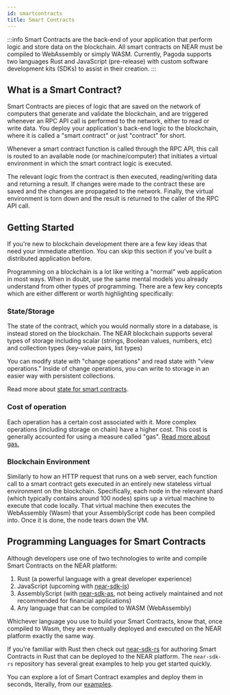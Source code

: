 ```yaml
---
id: smartcontracts
title: Smart Contracts
---
```


:::info
Smart Contracts are the back-end of your application that perform logic and store data on the blockchain. All smart contracts on NEAR must be compiled to WebAssembly or simply WASM. Currently, Pagoda supports two languages Rust and JavaScript (pre-release) with custom software development kits (SDKs) to assist in their creation.
:::

## What is a Smart Contract?

Smart Contracts are pieces of logic that are saved on the network of computers that generate and validate the blockchain, and are triggered whenever an RPC API call is performed to the network, either to read or write data. You deploy your application's back-end logic to the blockchain, where it is called a "smart contract" or just "contract" for short. 

Whenever a smart contract function is called through the RPC API, this call is routed to an available node (or machine/computer) that initiates a virtual environment in which the smart contract logic is executed. 

The relevant logic from the contract is then executed, reading/writing data and returning a result. If changes were made to the contract these are saved and the changes are propagated to the network. Finally, the virtual environment is torn down and the result is returned to the caller of the RPC API call.

## Getting Started

If you're new to blockchain development there are a few key ideas that need your immediate attention. You can skip this section if you've built a distributed application before.

Programming on a blockchain is a lot like writing a "normal" web application in most ways. When in doubt, use the same mental models you already understand from other types of programming. There are a few key concepts which are either different or worth highlighting specifically:

### State/Storage

The state of the contract, which you would normally store in a database, is instead stored on the blockchain. The NEAR blockchain supports several types of storage including scalar (strings, Boolean values, numbers, etc) and collection types (key-value pairs, list types)

You can modify state with "change operations" and read state with "view operations." Inside of change operations, you can write to storage in an easier way with persistent collections.

Read more about [state for smart contracts](./state.md).

### Cost of operation

Each operation has a certain cost associated with it. More complex operations (including storage on chain) have a higher cost. This cost is generally accounted for using a measure called "gas". [Read more about gas.](../transactions/gas.md)

### Blockchain Environment

Similarly to how an HTTP request that runs on a web server, each function call to a smart contract gets executed in an entirely new stateless virtual environment on the blockchain. Specifically, each node in the relevant shard (which typically contains around 100 nodes) spins up a virtual machine to execute that code locally. That virtual machine then executes the WebAssembly (Wasm) that your AssemblyScript code has been compiled into. Once it is done, the node tears down the VM.

## Programming Languages for Smart Contracts

Although developers use one of two technologies to write and compile Smart Contracts on the NEAR platform:

1. Rust (a powerful language with a great developer experience)
2. JavaScript (upcoming with [near-sdk-js](https://github.com/near/near-sdk-js))
3. AssemblyScript (with [near-sdk-as](https://github.com/near/near-sdk-as), not being actively maintained and not recommended for financial applications)
4. Any language that can be compiled to WASM (WebAssembly)

Whichever language you use to build your Smart Contracts, know that, once compiled to Wasm, they are eventually deployed and executed on the NEAR platform exactly the same way.

If you're familiar with Rust then check out [near-sdk-rs](https://github.com/near/near-sdk-rs) for authoring Smart Contracts in Rust that can be deployed to the NEAR platform. The `near-sdk-rs` repository has several great examples to help you get started quickly.

You can explore a lot of Smart Contract examples and deploy them in seconds, literally, from our [examples](http://near.dev/).
